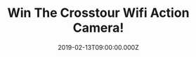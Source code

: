 ---
campaign-uuid: "c-250deb2b-930a-4140-8442-93720515e4e3"
type: "Preview"
category: "Technology"
date: "2019-02-13T09:00:00.000Z"
end-date: "2019-04-13T23:59:00.000Z"
disable-form: false
is_promoted: true
has_entry_page: true
title: "Win The Crosstour Wifi Action Camera!"
competition-description: "<p>After it’s previous success, here we are again giving\
  \ you the prizes you like the most: The Crosstour Action Camera 4K for you to make\
  \ your pictures alive! Capture all the good moments. Ideal for sports and travel\
  \ enthusiasts. You can take it to dive, climb, ride a bike, surf, etc… a totally\
  \ MUST for you!</p>\r\n<p>Be the envy of your friends with this amazing camera.\
  \ Click below for a chance to win.</p>"
hero-header: "Win The Crosstour Wifi Action Camera!"
terms-confirmation: "N/A"
banner-img: "https://assets.expresslyapp.com/asset-a17f6d76-0a28-4ddb-bead-54c47882974d.jpg"
logo-left-href: "aaa.nme.com"
logo-left-image: "https://assets.expresslyapp.com/asset-6f7ed6a2-94f2-4bb8-8cfd-ce7ef73fb3df.jpg"
logo-left-title: "NME AAA"
bg-image-hero: "https://assets.expresslyapp.com/asset-d598f0ab-f4e2-470b-8c86-4fe81c473247.jpg"
bg-image-first: "https://assets.expresslyapp.com/asset-39b05f80-cb23-4649-85a7-2fb0e7dc38f6.jpg"
section1-content: "<p>The Crosstour Wifi Action Camera takes you to explore a different\
  \ world: Built-in Wi-Fi Connection, Ultra HD 4K 16MP Resolution, Wrist Remote Control,\
  \ Waterproof, Self Timer Mode, Burst Photo… and many more features for you to discover!\
  \ \r\n</p>Enter the form below for a chance to win and you will never miss any precious\
  \ moment with The Crosstour Wifi Action Camera.</p>"
entry-title: "Win The Crosstour Wifi Action Camera!"
entry-content: "Enter the draw to win The Crosstour Wifi Action Camera by completing\
  \ the form below before 23:59 on 13 April 2019."
has-winner: false
prize-description: "The Crosstour Wifi Action Camera."
special-conditions: "Multiple entries are allowed up to one every day"
country-restrictions:
- "GB"
---
